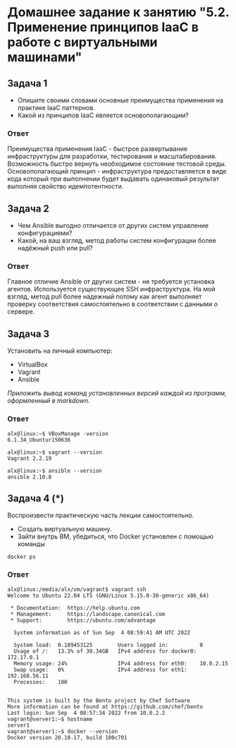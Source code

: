 
# Домашнее задание к занятию "5.2. Применение принципов IaaC в работе с виртуальными машинами"

## Задача 1

- Опишите своими словами основные преимущества применения на практике IaaC паттернов.
- Какой из принципов IaaC является основополагающим?

### Ответ
Преимущества применения IaaC - быстрое развертывание инфраструктуры для разработки, тестирования и масштабирования. Возможность быстро вернуть необходимое состояние тестовой среды.
Основополагающий принцип - инфраструктура предоставляется в виде кода который при выполнении будет выдавать одинаковый результат выполняя свойство идемпотентности.

## Задача 2

- Чем Ansible выгодно отличается от других систем управление конфигурациями?
- Какой, на ваш взгляд, метод работы систем конфигурации более надёжный push или pull?

### Ответ
Главное отличие Ansible от других систем - не требуется установка агентов. Используется существующее SSH инфраструктура.
На мой взгляд, метод pull более надежный потому как агент выполняет проверку соответствия самостоятельно в соответствии с данными о сервере.

## Задача 3

Установить на личный компьютер:

- VirtualBox
- Vagrant
- Ansible

*Приложить вывод команд установленных версий каждой из программ, оформленный в markdown.*

### Ответ

```
alx@linux:~$ VBoxManage -version
6.1.34_Ubuntur150636

alx@linux:~$ vagrant --version
Vagrant 2.2.19

alx@linux:~$ ansible --version
ansible 2.10.8
```

## Задача 4 (*)

Воспроизвести практическую часть лекции самостоятельно.

- Создать виртуальную машину.
- Зайти внутрь ВМ, убедиться, что Docker установлен с помощью команды
```
docker ps
```

### Ответ

```
alx@linux:/media/alx/vm/vagrant$ vagrant ssh
Welcome to Ubuntu 22.04 LTS (GNU/Linux 5.15.0-30-generic x86_64)

 * Documentation:  https://help.ubuntu.com
 * Management:     https://landscape.canonical.com
 * Support:        https://ubuntu.com/advantage

  System information as of Sun Sep  4 08:59:41 AM UTC 2022

  System load:  0.189453125        Users logged in:          0
  Usage of /:   13.3% of 30.34GB   IPv4 address for docker0: 172.17.0.1
  Memory usage: 24%                IPv4 address for eth0:    10.0.2.15
  Swap usage:   0%                 IPv4 address for eth1:    192.168.56.11
  Processes:    100


This system is built by the Bento project by Chef Software
More information can be found at https://github.com/chef/bento
Last login: Sun Sep  4 08:57:34 2022 from 10.0.2.2
vagrant@server1:~$ hostname
server1
vagrant@server1:~$ docker --version
Docker version 20.10.17, build 100c701
```
